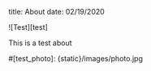 title: About
date: 02/19/2020

![Test][test]

This is a test about

#[test_photo]: {static}/images/photo.jpg
